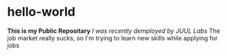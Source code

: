 # hello-world
**This is my Public Repositary**
*I was recently demployed by JUUL Labs*
The job market really sucks, so I'm trying to learn new skills while applying for jobs
